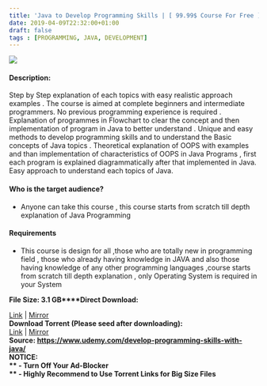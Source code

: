 ```yaml
---
title: 'Java to Develop Programming Skills | [ 99.99$ Course For Free ]'
date: 2019-04-09T22:32:00+01:00
draft: false
tags : [PROGRAMMING, JAVA, DEVELOPMENT]
---
```


  

**[![](https://4.bp.blogspot.com/-JbIqk2fJlaY/XK0OsKRSkVI/AAAAAAAABjs/kbGmW1mxyK4yujlF6XVviUd2CdlKp-UkwCLcBGAs/s640/Java-to-Develop-Programming-Skills.jpg)](https://4.bp.blogspot.com/-JbIqk2fJlaY/XK0OsKRSkVI/AAAAAAAABjs/kbGmW1mxyK4yujlF6XVviUd2CdlKp-UkwCLcBGAs/s1600/Java-to-Develop-Programming-Skills.jpg)**

  
  

#### Description:

Step by Step explanation of each topics with easy realistic approach examples . The course is aimed at complete beginners and intermediate programmers. No previous programming experience is required . Explanation of programmes in Flowchart to clear the concept and then implementation of program in Java to better understand . Unique and easy methods to develop programming skills and to understand the Basic concepts of Java topics . Theoretical explanation of OOPS with examples and than implementation of characteristics of OOPS in Java Programs , first each program is explained diagrammatically after that implemented in Java. Easy approach to understand each topics of Java.  

#### Who is the target audience?

*   Anyone can take this course , this course starts from scratch till depth explanation of Java Programming

#### Requirements

*   This course is design for all ,those who are totally new in programming field , those who already having knowledge in JAVA and also those having knowledge of any other programming languages ,course starts from scratch till depth explanation , only Operating System is required in your System

**File Size: 3.1 GB****Direct Download:**  

[Link](http://crowdurl.com/JavatoDeveloplink1) | [Mirror](http://crowdurl.com/JavatoDeveloplink2)  
**Download Torrent (Please seed after downloading):**  
[Link](http://crowdurl.com/JavatoDeveloptorrent1) | [Mirror](http://crowdurl.com/JavatoDeveloptorrent2)  
**Source: **https://www.udemy.com/develop-programming-skills-with-java/  
**NOTICE:**  
** - Turn Off Your Ad-Blocker**  
** - Highly Recommend to Use Torrent Links for Big Size Files**